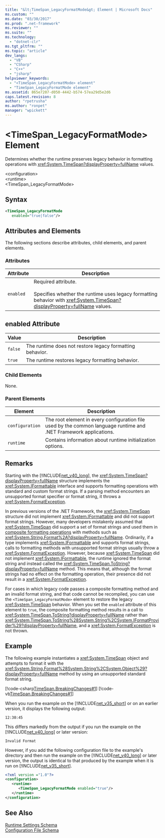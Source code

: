 ```yaml
---
title: "&lt;TimeSpan_LegacyFormatMode&gt; Element | Microsoft Docs"
ms.custom: ""
ms.date: "03/30/2017"
ms.prod: ".net-framework"
ms.reviewer: ""
ms.suite: ""
ms.technology: 
  - "dotnet-clr"
ms.tgt_pltfrm: ""
ms.topic: "article"
dev_langs: 
  - "VB"
  - "CSharp"
  - "C++"
  - "jsharp"
helpviewer_keywords: 
  - "<TimeSpan_LegacyFormatMode> element"
  - "TimeSpan_LegacyFormatMode element"
ms.assetid: 865e7207-d050-4442-b574-57ea29d5e2d6
caps.latest.revision: 8
author: "rpetrusha"
ms.author: "ronpet"
manager: "wpickett"
---
```

# &lt;TimeSpan_LegacyFormatMode&gt; Element
Determines whether the runtime preserves legacy behavior in formatting operations with <xref:System.TimeSpan?displayProperty=fullName> values.  
  
 \<configuration>  
\<runtime>  
<TimeSpan_LegacyFormatMode>  
  
## Syntax  
  
```xml  
<TimeSpan_LegacyFormatMode    
   enabled="true|false"/>  
```  
  
## Attributes and Elements  
 The following sections describe attributes, child elements, and parent elements.  
  
### Attributes  
  
|Attribute|Description|  
|---------------|-----------------|  
|`enabled`|Required attribute.<br /><br /> Specifies whether the runtime uses legacy formatting behavior with <xref:System.TimeSpan?displayProperty=fullName> values.|  
  
## enabled Attribute  
  
|Value|Description|  
|-----------|-----------------|  
|`false`|The runtime does not restore legacy formatting behavior.|  
|`true`|The runtime restores legacy formatting behavior.|  
  
### Child Elements  
 None.  
  
### Parent Elements  
  
|Element|Description|  
|-------------|-----------------|  
|`configuration`|The root element in every configuration file used by the common language runtime and .NET Framework applications.|  
|`runtime`|Contains information about runtime initialization options.|  
  
## Remarks  
 Starting with the [!INCLUDE[net_v40_long](../../../../../includes/net-v40-long-md.md)], the <xref:System.TimeSpan?displayProperty=fullName> structure implements the <xref:System.IFormattable> interface and supports formatting operations with standard and custom format strings. If a parsing method encounters an unsupported format specifier or format string, it throws a <xref:System.FormatException>.  
  
 In previous versions of the .NET Framework, the <xref:System.TimeSpan> structure did not implement <xref:System.IFormattable> and did not support format strings. However, many developers mistakenly assumed that <xref:System.TimeSpan> did support a set of format strings and used them in [composite formatting operations](../../../../../docs/standard/base-types/composite-formatting.md) with methods such as <xref:System.String.Format%2A?displayProperty=fullName>. Ordinarily, if a type implements <xref:System.IFormattable> and supports format strings, calls to formatting methods with unsupported format strings usually throw a <xref:System.FormatException>. However, because <xref:System.TimeSpan> did not implement <xref:System.IFormattable>, the runtime ignored the format string and instead called the <xref:System.TimeSpan.ToString?displayProperty=fullName> method. This means that, although the format strings had no effect on the formatting operation, their presence did not result in a <xref:System.FormatException>.  
  
 For cases in which legacy code passes a composite formatting method and an invalid format string, and that code cannot be recompiled, you can use the `<TimeSpan_LegacyFormatMode>` element to restore the legacy <xref:System.TimeSpan> behavior. When you set the `enabled` attribute of this element to `true`, the composite formatting method results in a call to <xref:System.TimeSpan.ToString?displayProperty=fullName> rather than <xref:System.TimeSpan.ToString%28System.String%2CSystem.IFormatProvider%29?displayProperty=fullName>, and a <xref:System.FormatException> is not thrown.  
  
## Example  
 The following example instantiates a <xref:System.TimeSpan> object and attempts to format it with the <xref:System.String.Format%28System.String%2CSystem.Object%29?displayProperty=fullName> method by using an unsupported standard format string.  
  
 [!code-csharp[TimeSpan.BreakingChanges#1](../../../../../samples/snippets/csharp/VS_Snippets_CLR/timespan.breakingchanges/cs/legacyformatmode1.cs#1)]
 [!code-vb[TimeSpan.BreakingChanges#1](../../../../../samples/snippets/visualbasic/VS_Snippets_CLR/timespan.breakingchanges/vb/legacyformatmode1.vb#1)]  
  
 When you run the example on the [!INCLUDE[net_v35_short](../../../../../includes/net-v35-short-md.md)] or on an earlier version, it displays the following output:  
  
```  
12:30:45  
```  
  
 This differs markedly from the output if you run the example on the [!INCLUDE[net_v40_long](../../../../../includes/net-v40-long-md.md)] or later version:  
  
```  
Invalid Format  
```  
  
 However, if you add the following configuration file to the example's directory and then run the example on the [!INCLUDE[net_v40_long](../../../../../includes/net-v40-long-md.md)] or later version, the output is identical to that produced by the example when it is run on [!INCLUDE[net_v35_short](../../../../../includes/net-v35-short-md.md)].  
  
```xml  
<?xml version ="1.0"?>  
<configuration>  
   <runtime>  
      <TimeSpan_LegacyFormatMode enabled="true"/>  
   </runtime>  
</configuration>  
```  
  
## See Also  
 [Runtime Settings Schema](../../../../../docs/framework/configure-apps/file-schema/runtime/index.md)   
 [Configuration File Schema](../../../../../docs/framework/configure-apps/file-schema/index.md)